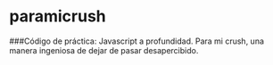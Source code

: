 # paramicrush

###Código de práctica: Javascript a profundidad. Para mi crush, una manera ingeniosa de dejar de pasar desapercibido.
